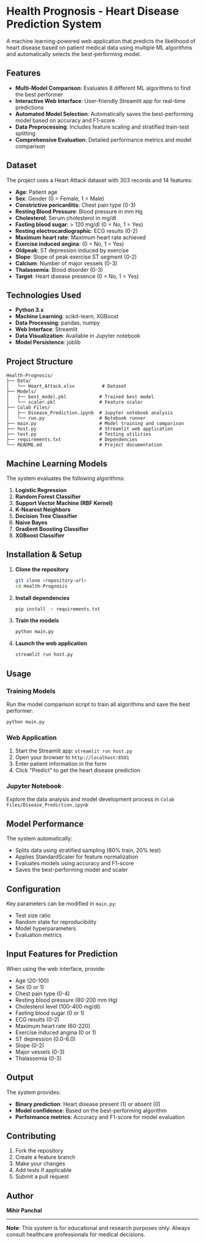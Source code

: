 # Health Prognosis - Heart Disease Prediction System

A machine learning-powered web application that predicts the likelihood of heart disease based on patient medical data using multiple ML algorithms and automatically selects the best-performing model.

## Features

- **Multi-Model Comparison**: Evaluates 8 different ML algorithms to find the best performer
- **Interactive Web Interface**: User-friendly Streamlit app for real-time predictions
- **Automated Model Selection**: Automatically saves the best-performing model based on accuracy and F1-score
- **Data Preprocessing**: Includes feature scaling and stratified train-test splitting
- **Comprehensive Evaluation**: Detailed performance metrics and model comparison

## Dataset

The project uses a Heart Attack dataset with 303 records and 14 features:

- **Age**: Patient age
- **Sex**: Gender (0 = Female, 1 = Male)
- **Constrictive pericarditis**: Chest pain type (0-3)
- **Resting Blood Pressure**: Blood pressure in mm Hg
- **Cholesterol**: Serum cholesterol in mg/dl
- **Fasting blood sugar**: > 120 mg/dl (0 = No, 1 = Yes)
- **Resting electrocardiographic**: ECG results (0-2)
- **Maximum heart rate**: Maximum heart rate achieved
- **Exercise induced angina**: (0 = No, 1 = Yes)
- **Oldpeak**: ST depression induced by exercise
- **Slope**: Slope of peak exercise ST segment (0-2)
- **Calcium**: Number of major vessels (0-3)
- **Thalassemia**: Blood disorder (0-3)
- **Target**: Heart disease presence (0 = No, 1 = Yes)

## Technologies Used

- **Python 3.x**
- **Machine Learning**: scikit-learn, XGBoost
- **Data Processing**: pandas, numpy
- **Web Interface**: Streamlit
- **Data Visualization**: Available in Jupyter notebook
- **Model Persistence**: joblib

## Project Structure

```
Health-Prognosis/
├── Data/
│   └── Heart_Attack.xlsx          # Dataset
├── Models/
│   ├── best_model.pkl            # Trained best model
│   └── scaler.pkl                # Feature scaler
├── Colab Files/
│   ├── Disease_Prediction.ipynb  # Jupyter notebook analysis
│   └── run.py                    # Notebook runner
├── main.py                       # Model training and comparison
├── host.py                       # Streamlit web application
├── test.py                       # Testing utilities
├── requirements.txt              # Dependencies
└── README.md                     # Project documentation
```

## Machine Learning Models

The system evaluates the following algorithms:

1. **Logistic Regression**
2. **Random Forest Classifier**
3. **Support Vector Machine (RBF Kernel)**
4. **K-Nearest Neighbors**
5. **Decision Tree Classifier**
6. **Naive Bayes**
7. **Gradient Boosting Classifier**
8. **XGBoost Classifier**

## Installation & Setup

1. **Clone the repository**
   ```bash
   git clone <repository-url>
   cd Health-Prognosis
   ```

2. **Install dependencies**
   ```bash
   pip install -r requirements.txt
   ```

3. **Train the models**
   ```bash
   python main.py
   ```

4. **Launch the web application**
   ```bash
   streamlit run host.py
   ```

## Usage

### Training Models
Run the model comparison script to train all algorithms and save the best performer:
```bash
python main.py
```

### Web Application
1. Start the Streamlit app: `streamlit run host.py`
2. Open your browser to `http://localhost:8501`
3. Enter patient information in the form
4. Click "Predict" to get the heart disease prediction

### Jupyter Notebook
Explore the data analysis and model development process in `Colab Files/Disease_Prediction.ipynb`

## Model Performance

The system automatically:
- Splits data using stratified sampling (80% train, 20% test)
- Applies StandardScaler for feature normalization
- Evaluates models using accuracy and F1-score
- Saves the best-performing model and scaler

## Configuration

Key parameters can be modified in `main.py`:
- Test size ratio
- Random state for reproducibility
- Model hyperparameters
- Evaluation metrics

## Input Features for Prediction

When using the web interface, provide:
- Age (20-100)
- Sex (0 or 1)
- Chest pain type (0-4)
- Resting blood pressure (80-200 mm Hg)
- Cholesterol level (100-400 mg/dl)
- Fasting blood sugar (0 or 1)
- ECG results (0-2)
- Maximum heart rate (60-220)
- Exercise induced angina (0 or 1)
- ST depression (0.0-6.0)
- Slope (0-2)
- Major vessels (0-3)
- Thalassemia (0-3)

## Output

The system provides:
- **Binary prediction**: Heart disease present (1) or absent (0)
- **Model confidence**: Based on the best-performing algorithm
- **Performance metrics**: Accuracy and F1-score for model evaluation

## Contributing

1. Fork the repository
2. Create a feature branch
3. Make your changes
4. Add tests if applicable
5. Submit a pull request

## Author

**Mihir Panchal**

---

**Note**: This system is for educational and research purposes only. Always consult healthcare professionals for medical decisions.
